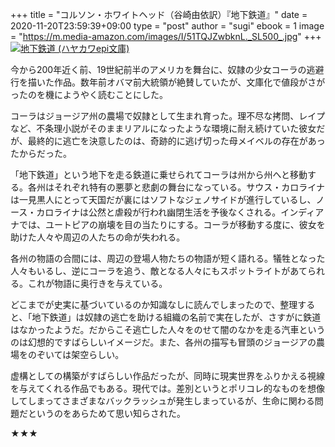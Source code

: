 +++
title = "コルソン・ホワイトヘッド（谷崎由依訳）『地下鉄道』"
date = 2020-11-20T23:59:39+09:00
type = "post"
author = "sugi"
ebook = 1
image = "https://m.media-amazon.com/images/I/51TQJZwbknL._SL500_.jpg"
+++
<a href="https://www.amazon.co.jp/dp/B08KXXSMH6/?tag=chezsugi-22" target="_blank"><img src="https://m.media-amazon.com/images/I/51TQJZwbknL._SL500_.jpg" alt="地下鉄道 (ハヤカワepi文庫)" class="alignleft" /></a>

今から200年近く前、19世紀前半のアメリカを舞台に、奴隷の少女コーラの逃避行を描いた作品。数年前オバマ前大統領が絶賛していたが、文庫化で値段がさがったのを機にようやく読むことにした。

コーラはジョージア州の農場で奴隷として生まれ育った。理不尽な拷問、レイプなど、不条理小説がそのままリアルになったような環境に耐え続けていた彼女だが、最終的に逃亡を決意したのは、奇跡的に逃げ切った母メイベルの存在があったからだった。

「地下鉄道」という地下を走る鉄道に乗せられてコーラは州から州へと移動する。各州はそれぞれ特有の悪夢と悲劇の舞台になっている。サウス・カロライナは一見黒人にとって天国だが裏にはソフトなジェノサイドが進行しているし、ノース・カロライナは公然と虐殺が行われ幽閉生活を予後なくされる。インディアナでは、ユートピアの崩壊を目の当たりにする。コーラが移動する度に、彼女を助けた人々や周辺の人たちの命が失われる。

各州の物語の合間には、周辺の登場人物たちの物語が短く語れる。犠牲となった人々もいるし、逆にコーラを追う、敵となる人々にもスポットライトがあてられる。これが物語に奥行きを与えている。

どこまでが史実に基づいているのか知識なしに読んでしまったので、整理すると、「地下鉄道」は奴隷の逃亡を助ける組織の名前で実在したが、さすがに鉄道はなかったようだ。だからこそ逃亡した人々をのせて闇のなかを走る汽車というのは幻想的ですばらしいイメージだ。また、各州の描写も冒頭のジョージアの農場をのぞいては架空らしい。

虚構としての構築がすばらしい作品だったが、同時に現実世界をふりかえる視線を与えてくれる作品でもある。現代では。差別というとポリコレ的なものを想像してしまってさまざまなバックラッシュが発生しまっているが、生命に関わる問題だというのをあらためて思い知らされた。

★★★
